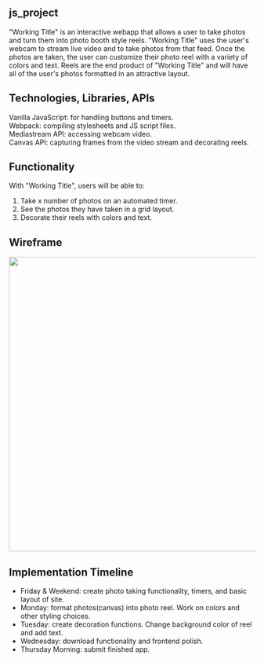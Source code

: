 ## js_project
"Working Title" is an interactive webapp that allows a user to take photos and turn them into photo booth style reels. "Working Title" uses the user's webcam to stream live video and to take photos from that feed. Once the photos are taken, the user can customize their photo reel with a variety of colors and text. Reels are the end product of "Working Title" and will have all of the user's photos formatted in an attractive layout.

## Technologies, Libraries, APIs
Vanilla JavaScript: for handling buttons and timers.
<br>
Webpack: compiling stylesheets and JS script files.
<br>
Mediastream API: accessing webcam video.
<br>
Canvas API: capturing frames from the video stream and decorating reels.

## Functionality

With "Working Title", users will be able to:
<ol>
  <li>Take x number of photos on an automated timer.</li>
  <li>See the photos they have taken in a grid layout.</li>
  <li>Decorate their reels with colors and text.</li>
</ol>


## Wireframe

<img src="https://github.com/gmirzayev/JSProject/blob/e020b81c3a80f71269611412e4f6c221c72da467/wireframe.png" width="600"> 

## Implementation Timeline
<ul>
  <li>Friday & Weekend: create photo taking functionality, timers, and basic layout of site.</li>
  <li>Monday: format photos(canvas) into photo reel. Work on colors and other styling choices.</li>
  <li>Tuesday: create decoration functions. Change background color of reel and add text.</li>
  <li>Wednesday: download functionality and frontend polish.</li>
  <li>Thursday Morning: submit finished app.</li>
<ul>

